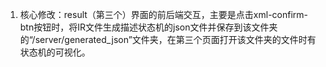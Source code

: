 1. 核心修改：result（第三个）界面的前后端交互，主要是点击xml-confirm-btn按钮时，将IR文件生成描述状态机的json文件并保存到该文件夹的“/server/generated_json”文件夹，在第三个页面打开该文件夹的文件时有状态机的可视化。

